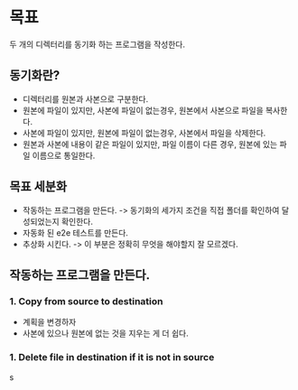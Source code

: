 # 목표
두 개의 디렉터리를 동기화 하는 프로그램을 작성한다. 

## 동기화란?
- 디렉터리를 원본과 사본으로 구분한다. 
- 원본에 파일이 있지만, 사본에 파일이 없는경우, 원본에서 사본으로 파일을 복사한다.
- 사본에 파일이 있지만, 원본에 파일이 없는경우, 사본에서 파일을 삭제한다. 
- 원본과 사본에 내용이 같은 파일이 있지만, 파일 이름이 다른 경우, 원본에 있는 파일 이름으로 통일한다. 
	
## 목표 세분화
- 작동하는 프로그램을 만든다. -> 동기화의 세가지 조건을 직접 폴더를 확인하여 달성되었는지 확인한다. 
- 자동화 된 e2e 테스트를 만든다. 
- 추상화 시킨다. -> 이 부분은 정확히 무엇을 해야할지 잘 모르겠다. 
	
## 작동하는 프로그램을 만든다. 
### 1. Copy from source to destination
- 계획을 변경하자
- 사본에 있으나 원본에 없는 것을 지우는 게 더 쉽다. 

### 1. Delete file in destination if it is not in source
s

